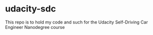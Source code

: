 # udacity-sdc
This repo is to hold my code and such for the Udacity Self-Driving Car Engineer Nanodegree course
